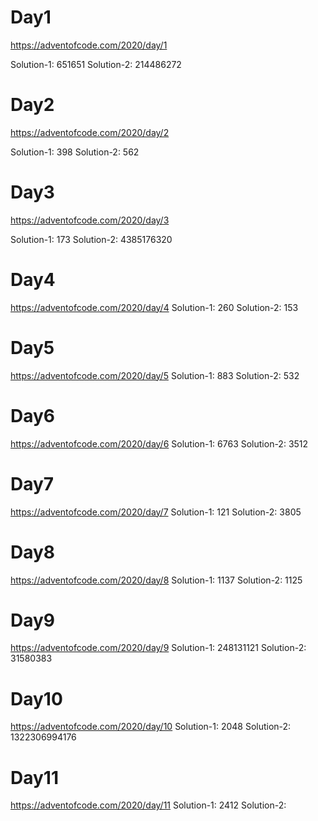 # Day1

https://adventofcode.com/2020/day/1

Solution-1: 651651
Solution-2: 214486272

# Day2

https://adventofcode.com/2020/day/2

Solution-1: 398
Solution-2: 562

# Day3

https://adventofcode.com/2020/day/3

Solution-1: 173
Solution-2: 4385176320

# Day4

https://adventofcode.com/2020/day/4
Solution-1: 260
Solution-2: 153

# Day5

https://adventofcode.com/2020/day/5
Solution-1: 883
Solution-2: 532

# Day6

https://adventofcode.com/2020/day/6
Solution-1: 6763
Solution-2: 3512

# Day7

https://adventofcode.com/2020/day/7
Solution-1: 121
Solution-2: 3805

# Day8

https://adventofcode.com/2020/day/8
Solution-1: 1137
Solution-2: 1125

# Day9

https://adventofcode.com/2020/day/9
Solution-1: 248131121
Solution-2: 31580383

# Day10

https://adventofcode.com/2020/day/10
Solution-1: 2048
Solution-2: 1322306994176

# Day11

https://adventofcode.com/2020/day/11
Solution-1: 2412
Solution-2:







